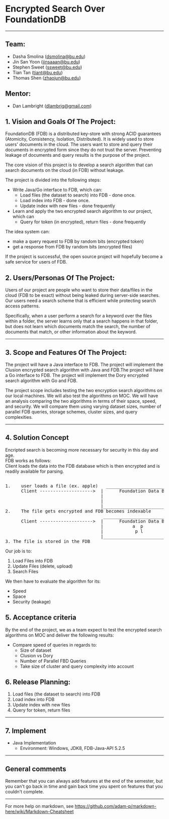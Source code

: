 # Encrypted Search Over FoundationDB

** **
## Team:
- Dasha Smolina (dsmolina@bu.edu)
- Jin San Yoon (jinsaaan@bu.edu)
- Stephen Sweet (ssweet@bu.edu)
- Tian Tan (tiant@bu.edu)
- Thomas Shen (zhaojun@bu.edu)

## Mentor:
- Dan Lambright (dlambrig@gmail.com)



## 1. Vision and Goals Of The Project:

FoundationDB (FDB) is a distributed key-store with strong ACID guarantees (Atomicity, Consistency, Isolation, Distributed). It is widely used to store users' documents in the cloud. The users want to store and query their documents in encrypted form since they do not trust the server. Preventing leakage of documents and query results is the purpose of the project.

The core vision of this project is to develop a search algorithm that can search documents on the cloud (in FDB) without leakage.

The project is divided into the following steps:
* Write Java/Go interface to FDB, which can:
    * Load files (the dataset to search) into FDB - done once.
    * Load index into FDB - done once.
    * Update index with new files - done frequently
* Learn and apply the two encrypted search algorithm to our project, which can
    * Query for token (in encrypted), return files - done frequently

The idea system can:
* make a query request to FDB by random bits (encrypted token)
* get a response from FDB by random bits (encrypted files)

If the project is successful, the open source project will hopefully become a safe service for users of FDB.

## 2. Users/Personas Of The Project:

Users of our project are people who want to store their data/files in the cloud (FDB to be exact) without being leaked during server-side searches. Our users need a search scheme that is efficient while protecting search access patterns.

Specifically, when a user perform a search for a keyword over the files within a folder, the server learns only that a search happens in that folder, but does not learn which documents match the search, the number of documents that match, or other information about the keyword. 

** **

## 3.   Scope and Features Of The Project:

The project will have a Java interface to FDB. The project will implement the Clusion encrypted search algorithm with Java and FDB.The project will have a Go interface to FDB. The project will implement the Dory encrypted search algorithm with Go and FDB. 

The project scope includes testing the two encryption search algorithms on our local machines. We will also test the algorithms on MOC. We will have an analysis comparing the two algorithms in terms of their space, speed, and security. We will compare them using varying dataset sizes, number of parallel FDB queries, storage schemes, cluster sizes, and query complexities. 

** **

## 4. Solution Concept
Encripted search is becoming more necessary for security in this day and age.<br />
FDB works as follows: <br />
Client loads the data into the FDB database which is then encrypted and is readily available for parsing. <br />
<pre>  
1.    user loads a file (ex. apple)   ______________________________________
      Client -------------------->  |      Foundation Data Base (FDB)      |
                                    |                                      |
                                    |                                      |
                                    |______________________________________|
2.    The file gets encrypted and FDB becomes indexable
                                     ______________________________________
      Client -------------------->  |      Foundation Data Base (FDB)      |
                                    |           a  p                       |
                                    |            p l         l e           |
                                    |______________________________________|      
3. The file is stored in the FDB
</pre>
 Our job is to: 
 1) Load Files into FDB
 2) Update Files (delete, upload)
 3) Search Files
 
 We then have to evaluate the algorithm for its:
 * Speed
 * Space
 * Security (leakage)

## 5. Acceptance criteria

By the end of the project, we as a team expect to test the encrypted search algorithms on MOC and deliver the following results:
* Compare speed of queries in regards to:
   * Size of dataset
   * Clusion vs Dory
   * Number of Parallel FBD Queries
   * Take size of cluster and query complexity into account

## 6.  Release Planning:

1) Load files (the dataset to search) into FDB 
2) Load index into FDB 
3) Update index with new files
4) Query for token, return files 

** **

## 7. Implement

* Java Implementation
  * Environment: Windows, JDK8, FDB-Java-API 5.2.5

** **

## General comments

Remember that you can always add features at the end of the semester, but you can't go back in time and gain back time you spent on features that you couldn't complete.

** **

For more help on markdown, see
https://github.com/adam-p/markdown-here/wiki/Markdown-Cheatsheet

